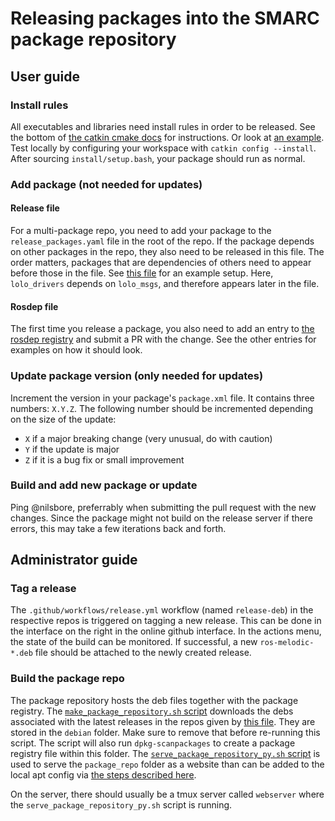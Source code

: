 # Releasing packages into the SMARC package repository

## User guide

### Install rules

All executables and libraries need install rules in order to be released.
See the bottom of [the catkin cmake docs](http://wiki.ros.org/catkin/CMakeLists.txt) for instructions.
Or look at [an example](https://github.com/smarc-project/sam_stonefish_sim/blob/noetic-devel/CMakeLists.txt).
Test locally by configuring your workspace with `catkin config --install`.
After sourcing `install/setup.bash`, your package should run as normal.

### Add package (not needed for updates)

#### Release file

For a multi-package repo, you need to add your package to the `release_packages.yaml` file in the root of
the repo. If the package depends on other packages in the repo, they also need to be released in this file.
The order matters, packages that are dependencies of others need to appear before those in the file.
See [this file](https://github.com/smarc-project/lolo_common/blob/noetic-devel/release_packages.yaml) for an example setup.
Here, `lolo_drivers` depends on `lolo_msgs`, and therefore appears later in the file.

#### Rosdep file

The first time you release a package, you also need to add an
entry to [the rosdep registry](https://github.com/smarc-project/rosinstall/blob/master/rosdep/melodic/smarc.yaml)
and submit a PR with the change. See the other entries for examples on how it should look.

### Update package version (only needed for updates)

Increment the version in your package's `package.xml` file. It contains three numbers: `X.Y.Z`.
The following number should be incremented depending on the size of the update:
* `X` if a major breaking change (very unusual, do with caution)
* `Y` if the update is major
* `Z` if it is a bug fix or small improvement

### Build and add new package or update

Ping @nilsbore, preferrably when submitting the pull request with the new changes.
Since the package might not build on the release server if there errors, this may take a few iterations back and forth.

## Administrator guide

### Tag a release

The `.github/workflows/release.yml` workflow (named `release-deb`) in the respective repos
is triggered on tagging a new release. This can be done in the interface on the right in the online github interface.
In the actions menu, the state of the build can be monitored. If successful, a new `ros-melodic-*.deb` file should
be attached to the newly created release.

### Build the package repo

The package repository hosts the deb files together with the package registry.
The [`make_package_repository.sh` script](https://github.com/smarc-project/rosinstall/blob/master/scripts/make_package_repository.sh)
downloads the debs associated with the latest releases in the repos given by
[this file](https://github.com/smarc-project/rosinstall/blob/master/scripts/package_repo/sources.yaml).
They are stored in the `debian` folder. Make sure to remove that before re-running this script.
The script will also run `dpkg-scanpackages` to create a package registry file within this folder.
The [`serve_package_repository_py.sh` script](https://github.com/smarc-project/rosinstall/blob/master/scripts/serve_package_repository_py3.sh)
is used to serve the `package_repo` folder as a website than can be added to the local
apt config via [the steps described here](https://github.com/smarc-project/rosinstall#binary-install).

On the server, there should usually be a tmux server called `webserver` where the `serve_package_repository_py.sh` script is running.

